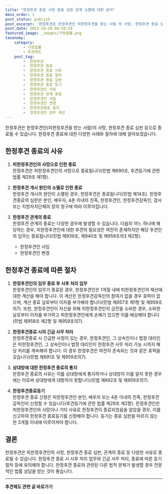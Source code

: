 ```yaml
---
title: "한정후견 종료 사망 종료 심판 관계 소멸에 대한 분석"
menu_order: 1
post_status: publish
post_excerpt: '한정후견은 한정후견인 피한정후견을 받는 사람 의 사망, 한정후견 종료 심판 등으로 종료될 수 있습니다. 한정후견 종료에 대한 다양한 사례와 절차에 대해 알아보겠습니다.'
post_date: 2023-10-20 08:50:59
featured_image: _images/가정법률.png
taxonomy:
    category:
        - 가정법률
        - 후견제도
    post_tag:
        -  한정후견
        -  한정후견 종료
        -  한정후견 종료 사유
        -  한정후견 종료 절차
        -  한정후견 종료 심판
        -  한정후견 종료 등기
        -  한정후견인 사망
        -  한정후견 관계 종료
        -  한정후견인 사임
        -  한정후견인 변경
        -  한정후견종료 통지
        -  한정후견인 임무 계산
---
```



한정후견은 한정후견인(피한정후견을 받는 사람)의 사망, 한정후견 종료 심판 등으로 종료될 수 있습니다. 한정후견 종료에 대한 다양한 사례와 절차에 대해 알아보겠습니다.

## 한정후견 종료의 사유

1. **피한정후견인의 사망으로 인한 종료**  
한정후견은 피한정후견인의 사망으로 종료됩니다(민법 제690조, 후견등기에 관한 법률 제29조 제1항).

2. **한정후견 개시 원인의 소멸로 인한 종료**  
한정후견 개시의 원인이 소멸된 경우, 한정후견은 종료됩니다(민법 제14조). 한정후견종료의 심판은 본인, 배우자, 4촌 이내의 친족, 한정후견인, 한정후견감독인, 검사 또는 지방자치단체의 장의 청구에 따라 이루어집니다.

3. **한정후견 관계의 종료**  
한정후견 관계의 종료는 다양한 경우에 발생할 수 있습니다. 다음의 어느 하나에 해당하는 경우, 피한정후견인에 대한 후견의 필요성은 여전히 존재하지만 해당 후견인의 임무는 종료됩니다(민법 제939조, 제940조 및 제959조의3 제2항).
   - 한정후견인 사임
   - 한정후견인 변경

## 한정후견 종료에 따른 절차

1. **한정후견인의 임무 종료 후 사후 처리 업무**  
한정후견인의 임무가 종료된 경우, 한정후견인은 1개월 내에 피한정후견인의 재산에 대한 계산을 해야 합니다. 이 계산은 한정후견감독인의 참여가 없을 경우 효력이 없으며, 계산 종료 날로부터 이자를 부가해야 합니다(민법 제957조 제1항 및 제959조의7). 또한, 한정후견인이 자신을 위해 피한정후견인의 금전을 소비한 경우, 소비한 날로부터 이자를 부가하고 피한정후견인에게 손해가 있으면 이를 배상해야 합니다(민법 제958조 제2항 및 제959조의7).

2. **한정후견종료 시의 긴급 사무 처리**  
한정후견종료 시 긴급한 사정이 있는 경우, 한정후견인, 그 상속인이나 법정 대리인은 피한정후견인, 그 상속인이나 법정 대리인이 한정후견 사무 처리 가능 시까지 해당 처리를 계속해야 합니다. 이 경우 한정후견은 여전히 존속되는 것과 같은 효력을 갖습니다(민법 제691조 및 제959조의7).

3. **상대방에 대한 한정후견 종료의 통지**  
한정후견 종료의 사유는 이를 상대방에게 통지하거나 상대방이 이를 알지 못한 경우에는 이로써 상대방에게 대항하지 못합니다(민법 제692조 및 제959조의7).

4. **한정후견종료등기**  
한정후견 종료 신청은 피한정후견인 본인, 배우자 또는 4촌 이내의 친족, 한정후견감독인이 신청할 수 있습니다(후견등기에 관한 법률 제29조 제2항). 한정후견인은 피한정후견인의 사망이나 기타 사유로 한정후견이 종료되었음을 알았을 경우, 이를 신고하여 한정후견 종료등기를 신청해야 합니다. 등기는 종료 심판을 따르지 않는 한 3개월 이내에 이루어져야 합니다.

## 결론

한정후견은 피한정후견인의 사망, 한정후견 종료 심판, 관계의 종료 등 다양한 사유로 종료될 수 있습니다. 한정후견 종료 시 사후 처리 업무와 긴급 사무 처리, 종료에 따른 등기 절차 등에 유의해야 합니다. 한정후견 종료와 관련된 다른 법적 문제가 발생할 경우 전문적인 법률 상담을 받는 것이 좋습니다.

<!-- wp:separator -->
<hr class="wp-block-separator has-alpha-channel-opacity"/>
<!-- /wp:separator -->

<!-- wp:group {"backgroundColor":"base","layout":{"type":"constrained"}} -->
<div class="wp-block-group has-base-background-color has-background"><!-- wp:paragraph {"align":"center","fontSize":"medium"} -->
<p class="has-text-align-center has-large-font-size"><strong>후견제도 관련 글 바로가기</strong></p>
<!-- /wp:paragraph -->


<!-- wp:latest-posts
{"categories":[{"id":1980,"count":19,"description":"","link":"https://uknowlaw.com/category/%ed%9b%84%ea%b2%ac%ec%a0%9c%eb%8f%84/","name":"후견제도","slug":"후견제도","taxonomy":"category","parent":0,"meta":[],"_links":{"self":[{"href":"https://uknowlaw.com/wp-json/wp/v2/categories/1980"}],"collection":[{"href":"https://uknowlaw.com/wp-json/wp/v2/categories"}],"about":[{"href":"https://uknowlaw.com/wp-json/wp/v2/taxonomies/category"}],"wp:post_type":[{"href":"https://uknowlaw.com/wp-json/wp/v2/posts?categories=1980"}],"curies":[{"name":"wp","href":"https://api.w.org/{rel}","templated":true}]}}]} /--></div>
<!-- /wp:group -->
